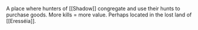 A place where hunters of [[Shadow]] congregate and use their hunts to purchase goods. More kills = more value. Perhaps located in the lost land of [[Eresséia]].